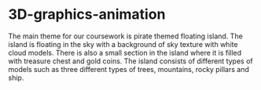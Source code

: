 # 3D-graphics-animation

The main theme for our coursework is pirate themed floating island. 
The island is floating in the sky with a background of sky texture with white cloud models. There is also a small section in the island where it is filled with treasure chest and gold coins. 
The island consists of different types of models such as three different types of trees, mountains, rocky pillars and ship.
